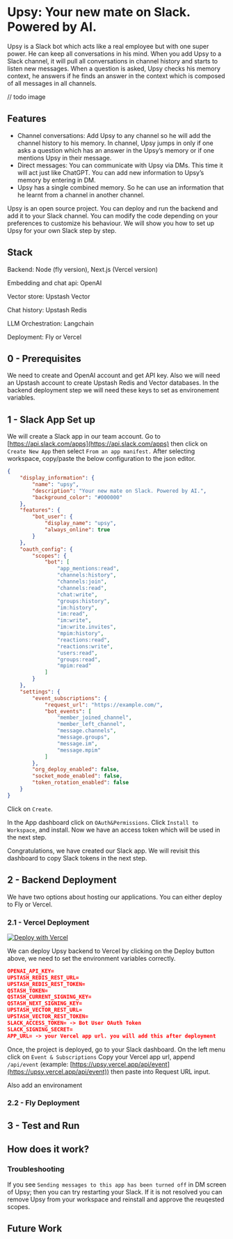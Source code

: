 # Upsy: Your new mate on Slack. Powered by AI.

Upsy is a Slack bot which acts like a real employee but with one super power. He can keep all conversations in his mind. When you add Upsy to a Slack channel, it will pull all conversations in channel history and starts to listen new messages. When a question is asked, Upsy checks his memory context, he answers if he finds an answer in the context which is composed of all messages in all channels.

// todo image

## Features

- Channel conversations: Add Upsy to any channel so he will add the channel history to his memory. In channel, Upsy jumps in only if one asks a question which has an answer in the Upsy’s memory or if one mentions Upsy in their message.
- Direct messages: You can communicate with Upsy via DMs. This time it will act just like ChatGPT. You can add new information to Upsy’s memory by entering in DM.
- Upsy has a single combined memory. So he can use an information that he learnt from a channel in another channel.

Upsy is an open source project. You can deploy and run the backend and add it to your  Slack channel. You can modify the code depending on your preferences to customize his behaviour. We will show you how to set up Upsy for your own Slack step by step.

## Stack

Backend: Node (fly version), Next.js (Vercel version)

Embedding and chat api: OpenAI

Vector store: Upstash Vector

Chat history: Upstash Redis

LLM Orchestration: Langchain

Deployment: Fly or Vercel

## 0 - Prerequisites

We need to create and OpenAI account and get API key. Also we will need an Upstash account to create Upstash Redis and Vector databases. In the backend deployment step we will need these keys to set as environement variables.

## 1 - Slack App Set up

We will create a Slack app in our team account. Go to [https://api.slack.com/apps](https://api.slack.com/apps) then click on `Create New App` then select `From an app manifest.` After selecting workspace, copy/paste the below configuration to the json editor.

```json
{
    "display_information": {
        "name": "upsy",
        "description": "Your new mate on Slack. Powered by AI.",
        "background_color": "#000000"
    },
    "features": {
        "bot_user": {
            "display_name": "upsy",
            "always_online": true
        }
    },
    "oauth_config": {
        "scopes": {
            "bot": [
                "app_mentions:read",
                "channels:history",
                "channels:join",
                "channels:read",
                "chat:write",
                "groups:history",
                "im:history",
                "im:read",
                "im:write",
                "im:write.invites",
                "mpim:history",
                "reactions:read",
                "reactions:write",
                "users:read",
                "groups:read",
                "mpim:read"
            ]
        }
    },
    "settings": {
        "event_subscriptions": {
            "request_url": "https://example.com/",
            "bot_events": [
                "member_joined_channel",
                "member_left_channel",
                "message.channels",
                "message.groups",
                "message.im",
                "message.mpim"
            ]
        },
        "org_deploy_enabled": false,
        "socket_mode_enabled": false,
        "token_rotation_enabled": false
    }
}
```

Click on `Create`.

In the App dashboard click on `OAuth&Permissions`. Click `Install to Workspace`,  and install. Now we have an access token which will be used in the next step.

Congratulations, we have created our Slack app. We will revisit this dashboard to copy Slack tokens in the next step.

## 2 - Backend Deployment

We have two options about hosting our applications. You can either deploy to Fly or Vercel.

### 2.1 - Vercel Deployment

<a href="[https://vercel.com/new/clone?repository-url=https%3A%2F%2Fgithub.com%2Fupstash%2Fupsy%2Ftree%2Fmaster%2Fupsy-next&env=OPENAI_API_KEY,UPSTASH_REDIS_REST_URL,UPSTASH_REDIS_REST_TOKEN,QSTASH_TOKEN,QSTASH_NEXT_SIGNING_KEY,QSTASH_CURRENT_SIGNING_KEY,UPSTASH_VECTOR_REST_URL,UPSTASH_VECTOR_REST_TOKEN,SLACK_ACCESS_TOKEN,SLACK_SIGNING_SECRET&project-name=upsy&repository-name=upsy](https://vercel.com/new/clone?repository-url=https%3A%2F%2Fgithub.com%2Fupstash%2Fupsy%2Ftree%2Fmaster%2Fupsy-next&env=OPENAI_API_KEY,UPSTASH_REDIS_REST_URL,UPSTASH_REDIS_REST_TOKEN,QSTASH_TOKEN,QSTASH_NEXT_SIGNING_KEY,QSTASH_CURRENT_SIGNING_KEY,UPSTASH_VECTOR_REST_URL,UPSTASH_VECTOR_REST_TOKEN,SLACK_ACCESS_TOKEN,SLACK_SIGNING_SECRET&project-name=upsy&repository-name=upsy)"><img src="[https://vercel.com/button](https://vercel.com/button)" alt="Deploy with Vercel"/></a>

We can deploy Upsy backend to Vercel by clicking on the Deploy button above, we need to set the environment variables correctly.

```json
OPENAI_API_KEY= 
UPSTASH_REDIS_REST_URL=
UPSTASH_REDIS_REST_TOKEN=
QSTASH_TOKEN=
QSTASH_CURRENT_SIGNING_KEY=
QSTASH_NEXT_SIGNING_KEY=
UPSTASH_VECTOR_REST_URL=
UPSTASH_VECTOR_REST_TOKEN=
SLACK_ACCESS_TOKEN= -> Bot User OAuth Token
SLACK_SIGNING_SECRET=
APP_URL= -> your Vercel app url. you will add this after deployment 
```

Once, the project is deployed, go to your Slack dashboard. On the left menu click on `Event & Subscriptions` Copy your Vercel app url, append `/api/event` (example: [https://upsy.vercel.app/api/event](https://upsy.vercel.app/api/event)) then paste into Request URL input.

Also add an environament

### 2.2 - Fly Deployment

## 3 - Test and Run

## How does it work?

### Troubleshooting

If you see `Sending messages to this app has been turned off` in DM screen of Upsy; then you can try restarting your Slack. If it is not resolved you can remove Upsy from your workspace and reinstall and approve the reuqested scopes.

## Future Work